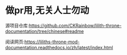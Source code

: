 # 做pr用,无关人士勿动

源项目仓库:https://github.com/CKRainbow/lilith-throne-documentation/tree/chinese#readme

阅读网页:https://liliths-throne-mod-documentation.readthedocs.io/zh/latest/index.html